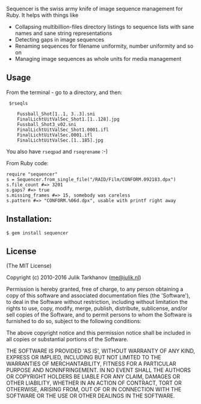 Sequencer is the swiss army knife of image sequence management for Ruby. It helps with things like

* Collapsing multibillion-files directory listings to sequence lists with sane names and sane string representations
* Detecting gaps in image sequences
* Renaming sequences for filename uniformity, number uniformity and so on
* Managing image sequences as whole units for media management

## Usage

From the terminal - go to a directory, and then:

     $rseqls
     
        Fussball_Shot[1..1, 3..3].sni
        FinalLichtUitValSec_Shot1.[1..128].jpg
        Fussball_Shot3_v02.sni
        FinalLichtUitValSec_Shot1.0001.ifl
        FinalLichtUitValSec.0001.ifl
        FinalLichtUitValSec.[1..185].jpg

You also have `rseqpad` and `rseqrename` :-)

From Ruby code:

    require "sequencer"
    s = Sequencer.from_single_file("/RAID/Film/CONFORM.092183.dpx")
    s.file_count #=> 3201
    s.gaps? #=> true
    s.missing_frames #=> 15, somebody was careless
    s.pattern #=> "CONFORM.%06d.dpx", usable with printf right away

## Installation:

    $ gem install sequencer

## License

(The MIT License)

Copyright (c) 2010-2016 Julik Tarkhanov (me@julik.nl)

Permission is hereby granted, free of charge, to any person obtaining
a copy of this software and associated documentation files (the
'Software'), to deal in the Software without restriction, including
without limitation the rights to use, copy, modify, merge, publish,
distribute, sublicense, and/or sell copies of the Software, and to
permit persons to whom the Software is furnished to do so, subject to
the following conditions:

The above copyright notice and this permission notice shall be
included in all copies or substantial portions of the Software.

THE SOFTWARE IS PROVIDED 'AS IS', WITHOUT WARRANTY OF ANY KIND,
EXPRESS OR IMPLIED, INCLUDING BUT NOT LIMITED TO THE WARRANTIES OF
MERCHANTABILITY, FITNESS FOR A PARTICULAR PURPOSE AND NONINFRINGEMENT.
IN NO EVENT SHALL THE AUTHORS OR COPYRIGHT HOLDERS BE LIABLE FOR ANY
CLAIM, DAMAGES OR OTHER LIABILITY, WHETHER IN AN ACTION OF CONTRACT,
TORT OR OTHERWISE, ARISING FROM, OUT OF OR IN CONNECTION WITH THE
SOFTWARE OR THE USE OR OTHER DEALINGS IN THE SOFTWARE.
